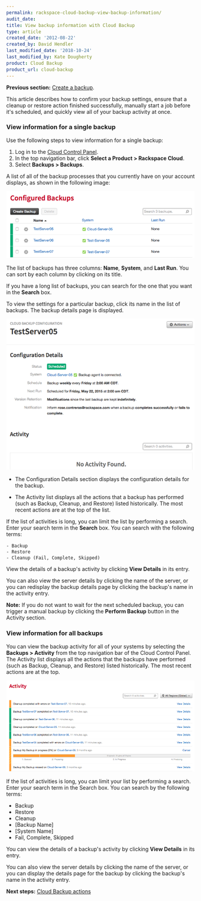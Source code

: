 ```yaml
---
permalink: rackspace-cloud-backup-view-backup-information/
audit_date:
title: View backup information with Cloud Backup
type: article
created_date: '2012-08-22'
created_by: David Hendler
last_modified_date: '2018-10-24'
last_modified_by: Kate Dougherty
product: Cloud Backup
product_url: cloud-backup
---
```


**Previous section:** [Create a backup](/support/how-to/rackspace-cloud-backup-create-a-backup).

This article describes how to confirm your backup settings, ensure that a cleanup or restore action finished successfully, manually start a job before it's scheduled, and quickly view all of your backup activity at once.

### View information for a single backup

Use the following steps to view information for a single backup:

1. Log in to the [Cloud Control Panel](https://login.rackspace.com).
2. In the top navigation bar, click **Select a Product > Rackspace Cloud**.
3. Select **Backups > Backups**.

A list of all of the backup processes that you currently have on your account
displays, as shown in the following image:

![](1842-2039-IMG-1.png)

The list of backups has three columns: **Name**, **System**, and **Last Run**. You can sort by each column by clicking on its title.

If you have a long list of backups, you can search for the one that you want in the **Search** box.

To view the settings for a particular backup, click its name in the list of backups. The backup details page is displayed.

![](1842-2039-IMG-2.png)

-  The Configuration Details section displays the configuration details for the backup.

-  The Activity list displays all the actions that a backup has performed (such as Backup, Cleanup, and Restore) listed historically. The most recent actions are at the top of the list.

  If the list of activities is long, you can limit the list by performing a search. Enter your search term in the **Search** box. You can search with the following terms:

    - Backup
    - Restore
    - Cleanup (Fail, Complete, Skipped)

View the details of a backup's activity by clicking **View Details** in its entry.

You can also view the server details by clicking the name of the server, or you can redisplay the backup details page by clicking the backup's name in the activity entry.

**Note:** If you do not want to wait for the next scheduled backup, you can trigger a manual backup by clicking the **Perform Backup** button in the Activity section.

### View information for all backups

You can view the backup activity for all of your systems by selecting the **Backups > Activity** from the top navigation bar of the Cloud Control Panel. The Activity list displays all the actions that the backups have performed (such as Backup, Cleanup, and Restore) listed historically. The most recent actions are at the  top.

![](1842-2039-IMG-3.png)

If the list of activities is long, you can limit your list by performing a search. Enter your search term in the Search box. You can
search by the following terms:

- Backup
- Restore
- Cleanup
- [Backup Name]
- [System Name]
- Fail, Complete, Skipped

You can view the details of a backup's activity by clicking **View Details** in its entry.

You can also view the server details by clicking the name of the server, or you can display the details page for the backup by clicking the backup's name in the activity entry.

**Next steps:** [Cloud Backup actions](/support/how-to/rackspace-cloud-backup-backup-actions)
